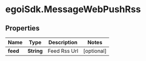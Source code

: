 # egoiSdk.MessageWebPushRss

## Properties
Name | Type | Description | Notes
------------ | ------------- | ------------- | -------------
**feed** | **String** | Feed Rss Url | [optional] 


